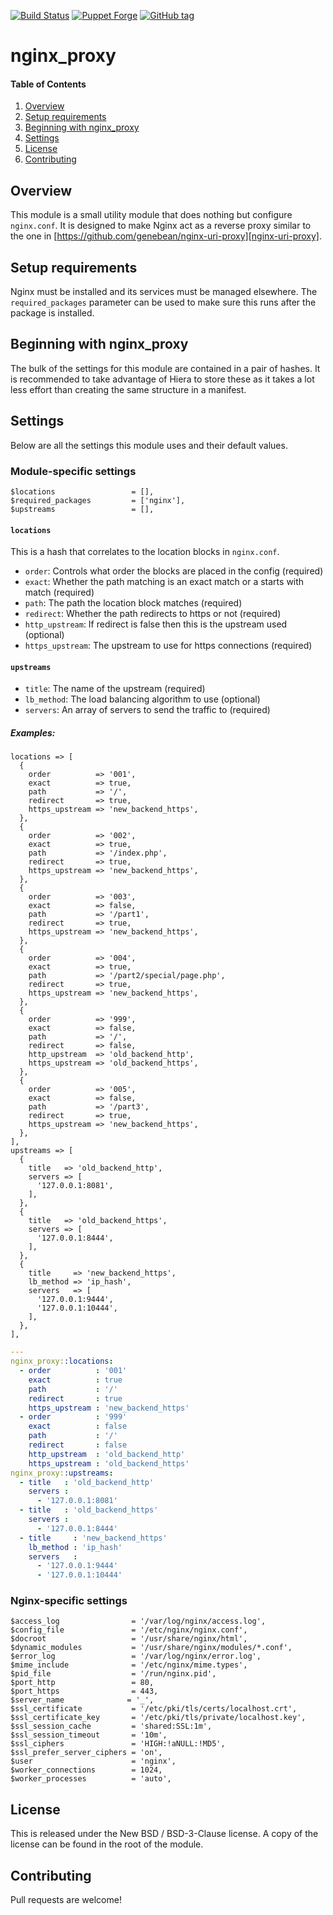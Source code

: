 [![Build Status][travis-img-master]][travis-ci]
[![Puppet Forge][pf-img]][pf-link]
[![GitHub tag][gh-tag-img]][gh-link]

# nginx_proxy

#### Table of Contents

1. [Overview](#overview)
2. [Setup requirements](#setup-requirements)
3. [Beginning with nginx_proxy](#beginning-with-nginx_proxy)
4. [Settings](#settings)
5. [License](#license)
6. [Contributing](#contributing)


## Overview

This module is a small utility module that does nothing but configure
`nginx.conf`. It is designed to make Nginx act as a reverse proxy similar to
the one in [https://github.com/genebean/nginx-uri-proxy][nginx-uri-proxy].


## Setup requirements

Nginx must be installed and its services must be managed elsewhere. The
`required_packages` parameter can be used to make sure this runs after the
package is installed.


## Beginning with nginx_proxy

The bulk of the settings for this module are contained in a pair of hashes.
It is recommended to take advantage of Hiera to store these as it takes a lot
less effort than creating the same structure in a manifest.

## Settings

Below are all the settings this module uses and their default values.

### Module-specific settings

```puppet
$locations                 = [],
$required_packages         = ['nginx'],
$upstreams                 = [],
```

#### `locations`

This is a hash that correlates to the location blocks in `nginx.conf`.

* `order`: Controls what order the blocks are placed in the config (required)
* `exact`: Whether the path matching is an exact match or a starts with match (required)
* `path`: The path the location block matches (required)
* `redirect`: Whether the path redirects to https or not (required)
* `http_upstream`: If redirect is false then this is the upstream used (optional)
* `https_upstream`: The upstream to use for https connections (required)


#### `upstreams`

* `title`: The name of the upstream (required)
* `lb_method`: The load balancing algorithm to use (optional)
* `servers`: An array of servers to send the traffic to (required)


##### Examples:

```puppet
locations => [
  {
    order          => '001',
    exact          => true,
    path           => '/',
    redirect       => true,
    https_upstream => 'new_backend_https',
  },
  {
    order          => '002',
    exact          => true,
    path           => '/index.php',
    redirect       => true,
    https_upstream => 'new_backend_https',
  },
  {
    order          => '003',
    exact          => false,
    path           => '/part1',
    redirect       => true,
    https_upstream => 'new_backend_https',
  },
  {
    order          => '004',
    exact          => true,
    path           => '/part2/special/page.php',
    redirect       => true,
    https_upstream => 'new_backend_https',
  },
  {
    order          => '999',
    exact          => false,
    path           => '/',
    redirect       => false,
    http_upstream  => 'old_backend_http',
    https_upstream => 'old_backend_https',
  },
  {
    order          => '005',
    exact          => false,
    path           => '/part3',
    redirect       => true,
    https_upstream => 'new_backend_https',
  },
],
upstreams => [
  {
    title   => 'old_backend_http',
    servers => [
      '127.0.0.1:8081',
    ],
  },
  {
    title   => 'old_backend_https',
    servers => [
      '127.0.0.1:8444',
    ],
  },
  {
    title     => 'new_backend_https',
    lb_method => 'ip_hash',
    servers   => [
      '127.0.0.1:9444',
      '127.0.0.1:10444',
    ],
  },
],
```

```yaml
---
nginx_proxy::locations:
  - order          : '001'
    exact          : true
    path           : '/'
    redirect       : true
    https_upstream : 'new_backend_https'
  - order          : '999'
    exact          : false
    path           : '/'
    redirect       : false
    http_upstream  : 'old_backend_http'
    https_upstream : 'old_backend_https'
nginx_proxy::upstreams:
  - title   : 'old_backend_http'
    servers :
      - '127.0.0.1:8081'
  - title   : 'old_backend_https'
    servers :
      - '127.0.0.1:8444'
  - title     : 'new_backend_https'
    lb_method : 'ip_hash'
    servers   :
      - '127.0.0.1:9444'
      - '127.0.0.1:10444'
```


### Nginx-specific settings

```puppet
$access_log                = '/var/log/nginx/access.log',
$config_file               = '/etc/nginx/nginx.conf',
$docroot                   = '/usr/share/nginx/html',
$dynamic_modules           = '/usr/share/nginx/modules/*.conf',
$error_log                 = '/var/log/nginx/error.log',
$mime_include              = '/etc/nginx/mime.types',
$pid_file                  = '/run/nginx.pid',
$port_http                 = 80,
$port_https                = 443,
$server_name              = '_',
$ssl_certificate           = '/etc/pki/tls/certs/localhost.crt',
$ssl_certificate_key       = '/etc/pki/tls/private/localhost.key',
$ssl_session_cache         = 'shared:SSL:1m',
$ssl_session_timeout       = '10m',
$ssl_ciphers               = 'HIGH:!aNULL:!MD5',
$ssl_prefer_server_ciphers = 'on',
$user                      = 'nginx',
$worker_connections        = 1024,
$worker_processes          = 'auto',
```


## License

This is released under the New BSD / BSD-3-Clause license. A copy of the license
can be found in the root of the module.


## Contributing

Pull requests are welcome!


[gh-tag-img]: https://img.shields.io/github/tag/genebean/genebean-nginx_proxy.svg
[gh-link]: https://github.com/genebean/genebean-nginx_proxy
[nginx-uri-proxy]: https://github.com/genebean/nginx-uri-proxy
[pf-img]: https://img.shields.io/puppetforge/v/genebean/nginx_proxy.svg
[pf-link]: https://forge.puppetlabs.com/genebean/nginx_proxy
[travis-ci]: https://travis-ci.org/genebean/genebean-nginx_proxy
[travis-img-master]: https://img.shields.io/travis/genebean/genebean-nginx_proxy/master.svg
